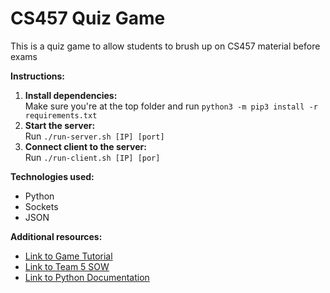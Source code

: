 # CS457 Quiz Game

This is a quiz game to allow students to brush up on CS457 material before exams

**Instructions:**
1. **Install dependencies:** <br/>
Make sure you're at the top folder and run `python3 -m pip3 install -r requirements.txt`
2. **Start the server:** <br/>
Run `./run-server.sh [IP] [port]`
3. **Connect client to the server:** <br/>
Run `./run-client.sh [IP] [por]`

**Technologies used:**
* Python
* Sockets
* JSON

**Additional resources:**
* [Link to Game Tutorial](docs/game-tutorial.md)
* [Link to Team 5 SOW](docs/SOW.md)
* [Link to Python Documentation](docs/python-docs.md)
